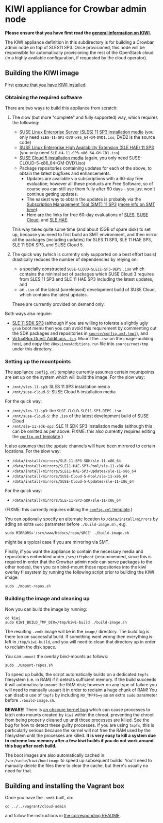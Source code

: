 # KIWI appliance for Crowbar admin node

**Please ensure that you have first read the
[general information on KIWI](../README.md).**

The KIWI appliance definition in this subdirectory is for building a
Crowbar admin node on top of SLES11 SP3.  Once provisioned, this node
will be responsible for automatically provisioning the rest of the
OpenStack cloud (in a highly available configuration, if requested by
the cloud operator).

## Building the KIWI image

First [ensure that you have KIWI installed](../README.md).

### Obtaining the required software

There are two ways to build this appliance from scratch:

1.  The slow (but more "complete" and fully supported) way, which requires the following:
    *   [SUSE Linux Enterprise Server (SLES) 11 SP3 installation media](https://download.suse.com/Download?buildid=Q_VbW21BiB4~) (you only need `SLES-11-SP3-DVD-x86_64-GM-DVD1.iso`; DVD2 is the source code)
    *   [SUSE Linux Enterprise High Availability Extension (SLE HAE) 11 SP3](https://download.suse.com/Download?buildid=x_3696pRI0w~) (you only need `SLE-HA-11-SP3-x86_64-GM-CD1.iso`)
    *   [SUSE Cloud 5 installation media](https://www.suse.com/products/suse-cloud/download/) (again, you only need SUSE-CLOUD-5-x86_64-GM-DVD1.iso)
    *   Package repositories containing updates for each of the above, to obtain the latest bugfixes and enhancements.
        *   Updates are available via subscriptions with a 60-day free evaluation; however all these products are Free Software, so of course you can still use them fully after 60 days - you just won't continue getting updates.
        *   The easiest way to obtain the updates is probably via the [Subscription Management Tool (SMT) 11 SP3](https://download.suse.com/Download?buildid=l8FuDkiYOg0~) ([more info on SMT here](https://www.suse.com/solutions/tools/smt.html)).
        *   Here are the links for free 60-day evaluations of [SLES](https://www.suse.com/products/server/eval.html), [SUSE Cloud](https://www.suse.com/products/suse-cloud/), and [SLE HAE](https://www.suse.com/products/highavailability/eval.html).

    This way takes quite some time (and about 15GB of spare disk) to
    set up, because you need to first build an SMT environment, and
    then mirror all the packages (including updates) for SLES 11 SP3,
    SLE 11 HAE SP3, SLE 11 SDK SP3, and SUSE Cloud 5.

2.  The quick way (which is currently only supported on a best effort
    basis) drastically reduces the number of dependencies by relying
    on:

    *   a specially constructed `SUSE-CLOUD-SLE11-SP3-DEPS` `.iso`
        which contains the minimal set of packages which SUSE Cloud
        3 requires from SLES 11 SP3 and SLE 11 HAE SP3 including the
        latest updates, and
    *   an `.iso` of the latest (unreleased) development build of
        SUSE Cloud, which contains the latest updates.

    These are currently provided on demand only.

Both ways also require:

*   [SLE 11 SDK SP3](https://download.suse.com/Download?buildid=fQKpDcAhPVY) (although
    if you are willing to tolerate a slightly ugly `grub` boot menu then you can avoid
    this requirement by commenting out the SDK packages and repositories in
    [`source/config.xml.tmpl`](source/config.xml.tmpl)), and
*   [VirtualBox Guest Additions `.iso`](http://download.virtualbox.org/virtualbox/).
    Mount the `.iso` on the image-building host, and copy the
    `VBoxLinuxAdditions.run` file into `source/root/tmp` under this
    directory.

### Setting up the mountpoints

The appliance [`config.xml` template](source/config.xml.tmpl)
currently assumes certain mountpoints are set up on the system which
will build the image.  For the slow way:

*   `/mnt/sles-11-sp3`: SLES 11 SP3 installation media
*   `/mnt/suse-cloud-5`: SUSE Cloud 5 installation media

For the quick way:

*   `/mnt/sles-11-sp3`: the `SUSE-CLOUD-SLE11-SP3-DEPS` `.iso`
*   `/mnt/suse-cloud-5`: the `.iso` of the latest development build of SUSE Cloud
*   `/mnt/sle-11-sdk-sp3`: SLE 11 SDK SP3 installation media (although
    this can be omitted as per above.  FIXME: this also currently requires
    editing the [`config.xml` template](source/config.xml.tmpl).)

It also assumes that the update channels will have been mirrored to
certain locations.  For the slow way:

*   `/data/install/mirrors/SLE-11-SP3-SDK/sle-11-x86_64`
*   `/data/install/mirrors/SLE11-HAE-SP3-Pool/sle-11-x86_64`
*   `/data/install/mirrors/SLE11-HAE-SP3-Updates/sle-11-x86_64`
*   `/data/install/mirrors/SUSE-Cloud-5-Pool/sle-11-x86_64`
*   `/data/install/mirrors/SUSE-Cloud-5-Updates/sle-11-x86_64`

For the quick way:

*   `/data/install/mirrors/SLE-11-SP3-SDK/sle-11-x86_64`

(FIXME: this currently requires editing the
[`config.xml` template](source/config.xml.tmpl).)

You can optionally specify an alternate location to
`/data/install/mirrors` by ading an extra `sudo` parameter before
`./build-image.sh`., e.g.

    sudo MIRRORS='/srv/www/htdocs/repo/$RCE' ./build-image.sh

might be a typical case if you are mirroring via SMT.

Finally, if you want the appliance to contain the necessary media and
repositories embedded under `/srv/tftpboot` (recommended, since this
is required in order that the Crowbar admin node can serve packages to
the other nodes), then you can bind-mount those repositories into the
kiwi overlay filesystem by running the following script prior to
building the KIWI image:

    sudo ./mount-repos.sh

### Building the image and cleaning up

Now you can build the image by running:

    cd kiwi
    sudo KIWI_BUILD_TMP_DIR=/tmp/kiwi-build ./build-image.sh

The resulting `.vmdk` image will be in the `image/` directory.  The
build log is there too on successful build.  If something went wrong
then everything is left in `/tmp/kiwi-build`, and you will need to
clean that directory up in order to reclaim the disk space.

You can `umount` the overlay bind-mounts as follows:

    sudo ./umount-repos.sh

To speed up builds, the script automatically builds on a dedicated
`tmpfs` filesystem (i.e. in RAM) if it detects sufficient memory.  If
the build succeeds it will automatically `umount` the RAM disk;
however on any type of failure you will need to manually `umount` it
in order to reclaim a huge chunk of RAM!  You can disable use of
`tmpfs` by including `NO_TMPFS=y` as an extra `sudo` parameter before
`./build-image.sh`.

**BEWARE!** There is
[an obscure kernel bug](https://bugzilla.novell.com/show_bug.cgi?id=895204)
which can cause processes to latch onto mounts created by `kiwi`
within the chroot, preventing the chroot from being properly cleaned
up until those processes are killed.  See the bug for how to detect
these guilty processes.  If you are using `tmpfs`, this is
particularly serious because the kernel will not free the RAM used by
the filesystem until the processes are killed.  **It is very easy to
kill a system due to extreme low memory after a few kiwi builds if you
do not work around this bug after each build.**

The boot images are also automatically cached in
`/var/cache/kiwi/bootimage` to speed up subsequent builds.  You'll
need to manually delete the files there to clear the cache, but
there's usually no need for that.

## Building and installing the Vagrant box

Once you have the `.vmdk` built, do:

    cd ../../vagrant/cloud-admin

and follow the instructions in
[the corresponding README](../../vagrant/cloud-admin/README.md).
